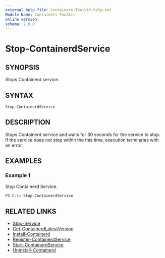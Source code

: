```yaml
---
external help file: Containers-Toolkit-help.xml
Module Name: Containers-Toolkit
online version:
schema: 2.0.0
---
```


# Stop-ContainerdService

## SYNOPSIS

Stops Containerd service.

## SYNTAX

```
Stop-ContainerdService
```

## DESCRIPTION

Stops Containerd service and waits for 30 seconds for the service to stop. If the service does not stop within the this time, execution terminates with an error.

## EXAMPLES

### Example 1

Stop Containerd Service.

```powershell
PS C:\> Stop-ContainerdService
```

## RELATED LINKS

- [Stop-Service](https://learn.microsoft.com/en-us/powershell/module/microsoft.powershell.management/stop-service?view=powershell-7.3)
- [Get-ContainerdLatestVersion](Get-ContainerdLatestVersion.md)
- [Install-Containerd](Install-Containerd.md)
- [Register-ContainerdService](Register-ContainerdService.md)
- [Start-ContainerdService](Start-ContainerdService.md)
- [Uninstall-Containerd](Uninstall-Containerd.md)
